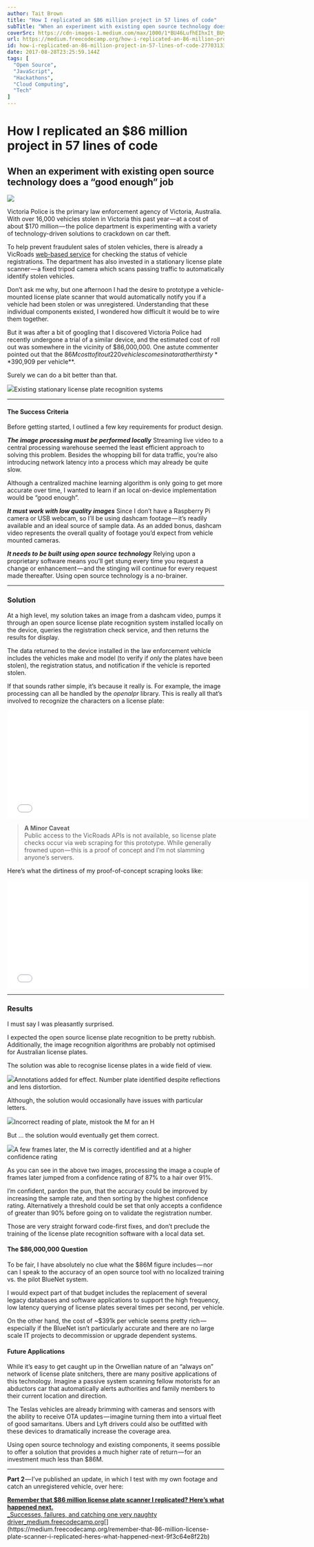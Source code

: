 ```yaml
---
author: Tait Brown
title: "How I replicated an $86 million project in 57 lines of code"
subTitle: "When an experiment with existing open source technology does a “good enough” job"
coverSrc: https://cdn-images-1.medium.com/max/1000/1*BU46LufhEIhxIt_BUyPaRQ.jpeg
url: https://medium.freecodecamp.org/how-i-replicated-an-86-million-project-in-57-lines-of-code-277031330ee9
id: how-i-replicated-an-86-million-project-in-57-lines-of-code-277031330ee9
date: 2017-08-28T23:25:59.144Z
tags: [
  "Open Source",
  "JavaScript",
  "Hackathons",
  "Cloud Computing",
  "Tech"
]
---
```

# **How I replicated an $86 million project in 57 lines of code**

## When an experiment with existing open source technology does a “good enough” job

![](https://cdn-images-1.medium.com/max/1600/1*xU8VOotxa_HpI908SBACAQ.jpeg)

Victoria Police is the primary law enforcement agency of Victoria, Australia. With over 16,000 vehicles stolen in Victoria this past year — at a cost of about $170 million — the police department is experimenting with a variety of technology-driven solutions to crackdown on car theft.

To help prevent fraudulent sales of stolen vehicles, there is already a VicRoads [web-based service](https://www.vicroads.vic.gov.au/registration/buy-sell-or-transfer-a-vehicle/buy-a-vehicle/check-vehicle-registration/vehicle-registration-enquiry) for checking the status of vehicle registrations. The department has also invested in a stationary license plate scanner — a fixed tripod camera which scans passing traffic to automatically identify stolen vehicles.

Don’t ask me why, but one afternoon I had the desire to prototype a vehicle-mounted license plate scanner that would automatically notify you if a vehicle had been stolen or was unregistered. Understanding that these individual components existed, I wondered how difficult it would be to wire them together.

But it was after a bit of googling that I discovered Victoria Police had recently undergone a trial of a similar device, and the estimated cost of roll out was somewhere in the vicinity of $86,000,000\. One astute commenter pointed out that the $86M cost to fit out 220 vehicles comes in at a rather thirsty **$390,909 per vehicle**.

Surely we can do a bit better than that.

![](https://cdn-images-1.medium.com/max/1600/1*6AfjJMn_bKbNBEX5sWUVOg.png)Existing stationary license plate recognition systems

* * *

#### The Success Criteria

Before getting started, I outlined a few key requirements for product design.

**_The image processing must be performed locally_** Streaming live video to a central processing warehouse seemed the least efficient approach to solving this problem. Besides the whopping bill for data traffic, you’re also introducing network latency into a process which may already be quite slow.

Although a centralized machine learning algorithm is only going to get more accurate over time, I wanted to learn if an local on-device implementation would be “good enough”.

**_It must work with low quality images_** Since I don’t have a Raspberry Pi camera or USB webcam, so I’ll be using dashcam footage — it’s readily available and an ideal source of sample data. As an added bonus, dashcam video represents the overall quality of footage you’d expect from vehicle mounted cameras.

**_It needs to be built using open source technology_** Relying upon a proprietary software means you’ll get stung every time you request a change or enhancement — and the stinging will continue for every request made thereafter. Using open source technology is a no-brainer.

* * *

### **Solution**

At a high level, my solution takes an image from a dashcam video, pumps it through an open source license plate recognition system installed locally on the device, queries the registration check service, and then returns the results for display.

The data returned to the device installed in the law enforcement vehicle includes the vehicles make and model (to verify if _only_ the plates have been stolen), the registration status, and notification if the vehicle is reported stolen.

If that sounds rather simple, it’s because it really is. For example, the image processing can all be handled by the <span class="markup--quote markup--p-quote is-other" name="anon_d6c6c1653c03" data-creator-ids="anon">_openalpr_</span> library. This is really all that’s involved to recognize the characters on a license plate:

<iframe width="700" height="250" src="/media/0a513d9e24b2bcd6a8360e6208552ce2?postId=277031330ee9" data-media-id="0a513d9e24b2bcd6a8360e6208552ce2" data-thumbnail="https://i.embed.ly/1/image?url=https%3A%2F%2Favatars2.githubusercontent.com%2Fu%2F234593%3Fv%3D4%26s%3D400&amp;key=a19fcc184b9711e1b4764040d3dc5c07" allowfullscreen="" frameborder="0"></iframe>

> **A Minor Caveat**  
> Public access to the VicRoads APIs is not available, so license plate checks occur via web scraping for this prototype. While generally frowned upon — this is a proof of concept and I’m not slamming anyone’s servers.

Here’s what the dirtiness of my proof-of-concept scraping looks like:

<iframe width="700" height="250" src="/media/d51e47cc7dac10fb4665293a277ab9ad?postId=277031330ee9" data-media-id="d51e47cc7dac10fb4665293a277ab9ad" data-thumbnail="https://i.embed.ly/1/image?url=https%3A%2F%2Favatars2.githubusercontent.com%2Fu%2F234593%3Fv%3D4%26s%3D400&amp;key=a19fcc184b9711e1b4764040d3dc5c07" allowfullscreen="" frameborder="0"></iframe>

* * *

### Results

I must say I was pleasantly surprised.

I expected the open source license plate recognition to be pretty rubbish. Additionally, the image recognition algorithms are probably not optimised for Australian license plates.

The solution was able to recognise license plates in a wide field of view.

![](https://cdn-images-1.medium.com/max/1600/1*BU46LufhEIhxIt_BUyPaRQ.jpeg)Annotations added for effect. Number plate identified despite reflections and lens distortion.

Although, the solution would occasionally have issues with particular letters.

![](https://cdn-images-1.medium.com/max/1600/1*yZYByyp5YlgqnSPjQsDW6A.jpeg)Incorrect reading of plate, mistook the M for an H

But … the solution would eventually get them correct.

![](https://cdn-images-1.medium.com/max/1600/1*yIx5li10Tin7t0ZAZWVq5w.jpeg)A few frames later, the M is correctly identified and at a higher confidence rating

As you can see in the above two images, processing the image a couple of frames later jumped from a confidence rating of 87% to a hair over 91%.

I’m confident, pardon the pun, that the accuracy could be improved by increasing the sample rate, and then sorting by the highest confidence rating. Alternatively a threshold could be set that only accepts a confidence of greater than 90% before going on to validate the registration number.

Those are very straight forward code-first fixes, and don’t preclude the training of the license plate recognition software with a local data set.

#### The $86,000,000 Question

To be fair, I have absolutely no clue what the $86M figure includes — nor can I speak to the accuracy of an open source tool with no localized training vs. the pilot BlueNet system.

I would expect part of that budget includes the replacement of several legacy databases and software applications to support the high frequency, low latency querying of license plates several times per second, per vehicle.

On the other hand, the cost of ~$391k per vehicle seems pretty rich — especially if the BlueNet isn’t particularly accurate and there are no large scale IT projects to decommission or upgrade dependent systems.

#### Future Applications

While it’s easy to get caught up in the Orwellian nature of an “always on” network of license plate snitchers, there are many positive applications of this technology. Imagine a passive system scanning fellow motorists for an abductors car that automatically alerts authorities and family members to their current location and direction.

The Teslas vehicles are already brimming with cameras and sensors with the ability to receive OTA updates — imagine turning them into a virtual fleet of good samaritans. Ubers and Lyft drivers could also be outfitted with these devices to dramatically increase the coverage area.

Using open source technology and existing components, it seems possible to offer a solution that provides a much higher rate of return — for an investment much less than $86M.

* * *

**Part 2** — I’ve published an update, in which I test with my own footage and catch an unregistered vehicle, over here:

[**Remember that $86 million license plate scanner I replicated? Here’s what happened next.**  
_Successes, failures, and catching one very naughty driver_medium.freecodecamp.org](https://medium.freecodecamp.org/remember-that-86-million-license-plate-scanner-i-replicated-heres-what-happened-next-9f3c64e8f22b "https://medium.freecodecamp.org/remember-that-86-million-license-plate-scanner-i-replicated-heres-what-happened-next-9f3c64e8f22b")[](https://medium.freecodecamp.org/remember-that-86-million-license-plate-scanner-i-replicated-heres-what-happened-next-9f3c64e8f22b)

